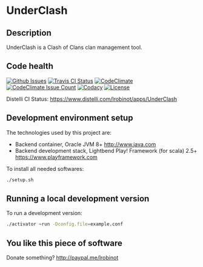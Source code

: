 UnderClash
==========

Description
-----------

UnderClash is a Clash of Clans clan management tool.

Code health
-----------

[![Github Issues](https://img.shields.io/github/issues/lrobinot/UnderClash.svg)](https://github.com/lrobinot/UnderClash/issues)
[![Travis CI Status](https://img.shields.io/travis/lrobinot/UnderClash.svg)](https://travis-ci.org/lrobinot/UnderClash)
[![CodeClimate](https://codeclimate.com/github/lrobinot/UnderClash/badges/gpa.svg)](https://codeclimate.com/github/lrobinot/UnderClash)
[![CodeClimate Issue Count](https://codeclimate.com/github/lrobinot/UnderClash/badges/issue_count.svg)](https://codeclimate.com/github/lrobinot/UnderClash)
[![Codacy](https://api.codacy.com/project/badge/Grade/69c5e523c38f4ae19f4199d960ff03be)](https://www.codacy.com/app/lrobinot/UnderClash)
[![License](http://img.shields.io/:license-mit-blue.svg)](http://doge.mit-license.org)

Distelli CI Status: <https://www.distelli.com/lrobinot/apps/UnderClash>

Development environment setup
-----------------------------

The technologies used by this project are:

* Backend container, Oracle JVM 8+ <http://www.java.com>
* Backend development stack, Lightbend Play! Framework (for scala) 2.5+ <https://www.playframework.com>

To install all needed softwares:

```bash
./setup.sh
```

Running a local development version
-----------------------------------

To run a development version:

```bash
./activator ~run -Dconfig.file=example.conf
```

You like this piece of software
-------------------------------

Donate something? <http://paypal.me/lrobinot>
